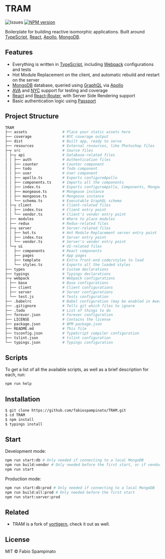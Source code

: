
# TRAM

![Issues](https://img.shields.io/github/issues/fabiospampinato/tram.svg)
[![NPM version](https://img.shields.io/npm/v/@fabiospampinato/tram.svg)](https://www.npmjs.com/package/@fabiospampinato/tram)

Boilerplate for building reactive isomorphic applications. Built around [TypeScript](http://www.typescriptlang.org), [React](https://github.com/facebook/react), [Apollo](http://www.apollodata.com), [MongoDB](https://www.mongodb.com).

## Features

- Everything is written in [TypeScript](http://www.typescriptlang.org), including [Webpack](https://webpack.js.org) configurations and tests
- Hot Module Replacement on the client, and automatic rebuild and restart on the server
- [MongoDB](https://www.mongodb.com) database, queried using [GraphQL](http://graphql.org) via [Apollo](http://www.apollodata.com)
- [AVA](https://github.com/avajs/ava) and [NYC](https://github.com/istanbuljs/nyc) support for testing and coverage
- [React](https://github.com/facebook/react) and [React-Router](https://reacttraining.com/react-router), with Server Side Rendering support
- Basic authentication logic using [Passport](http://passportjs.org)

## Project Structure
```bash
TRAM
├── assets                # Place your static assets here
├── coverage              # NYC coverage output
├── dist                  # Built app, ready to serve
├── resources             # External resources, like Photoshop files
├─┬ src                   # Source files
│ ├─┬ api                 # Database-related files
│ │ ├── auth              # Authentication files
│ │ ├── counter           # Counter component
│ │ ├── todo              # Todo component
│ │ ├── user              # User component
│ │ ├── apollo.ts         # Exports configureApollo
│ │ ├── components.ts     # Imports all the components
│ │ ├── index.ts          # Exports configureApollo, Components, Mongoose, Mongease and Schema
│ │ ├── mongease.ts       # Mongease instance
│ │ ├── mongoose.ts       # Mongoose instance
│ │ └── schema.ts         # Executable GraphQL schema
│ ├─┬ client              # Client-related files
│ │ ├── index.tsx         # Client entry point
│ │ └── vendor.ts         # Client's vendor entry point
│ ├── modules             # Where to place modules
│ ├── redux               # Redux-related files
│ ├─┬ server              # Server-related files
│ │ ├── hot.ts            # Hot Module Replacement server entry point
│ │ ├── index.tsx         # Server entry point
│ │ └── vendor.ts         # Server's vendor entry point
│ └─┬ ui                  # UI-related files
│   ├── components        # React components
│   ├── pages             # App pages
│   ├── template          # Extra front-end code/styles to load
│   └── styles.ts         # Exports all the loaded styles
├── types                 # Custom declarations
├── typings               # Typings declarations
├─┬ webpack               # Webpack configurations
│ ├── base                # Base configurations
│ ├── client              # Client configurations
│ ├── server              # Server configurations
│ └── test.js             # Tests configuration
├── .babelrc              # Babel configuration (may be enabled in Awesome Typescript Loader)
├── .gitignore            # Tells git which files to ignore
├── .todo                 # List of things to do
├── forever.json          # Forever configuration
├── LICENSE               # Contains the license
├── package.json          # NPM package.json
├── README.md             # This file
├── tsconfig.json         # TypeScript compiler configuration
├── tslint.json           # tslint configuration
└── typings.json          # Typings configuration
```

## Scripts

To get a list of all the available scripts, as well as a brief description for each, run:

```bash
npm run help
```

## Installation

```bash
$ git clone https://github.com/fabiospampinato/TRAM.git
$ cd TRAM
$ npm install
$ typings install
```

## Start

Development mode:

```bash
npm run start:db # Only needed if connecting to a local MongoDB
npm run build:vendor # Only needed before the first start, or if vendor dependencies change
npm run start
```

Production mode:

```bash
npm run start:db:prod # Only needed if connecting to a local MongoDB
npm run build:all:prod # Only needed before the first start
npm run start:server:prod
```

## Related

- TRAM is a fork of [vortigern](https://github.com/barbar/vortigern), check it out as well.

## License

MIT © Fabio Spampinato
